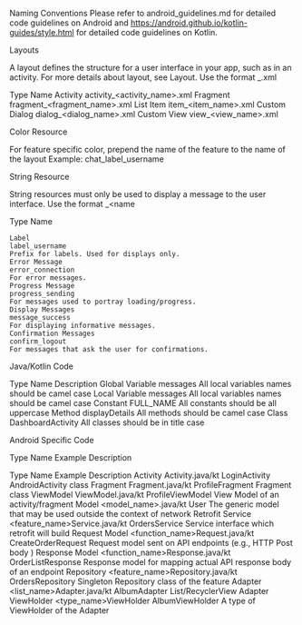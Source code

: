 ﻿Naming Conventions
Please refer to android_guidelines.md for detailed code guidelines on Android and https://android.github.io/kotlin-guides/style.html for detailed code guidelines on Kotlin.

Layouts


A layout defines the structure for a user interface in your app, such as in an activity. For more details about layout, see Layout. Use the format <type>_<name>.xml 




Type
	Name
	Activity
	activity_<activity_name>.xml
	Fragment
	fragment_<fragment_name>.xml
	List Item
	item_<item_name>.xml
	Custom Dialog
	dialog_<dialog_name>.xml
	Custom View
	view_<view_name>.xml
	





Color Resource


For feature specific color, prepend the name of the feature to the name of the layout
Example: chat_label_username




String Resource


String resources must only be used to display a message to the user interface. Use the format <type>_<name


Type
	Name
	

	Label
	label_username
	Prefix for labels. Used for displays only.
	Error Message
	error_connection
	For error messages.
	Progress Message
	progress_sending
	For messages used to portray loading/progress.
	Display Messages
	message_success
	For displaying informative messages.
	Confirmation Messages
	confirm_logout
	For messages that ask the user for confirmations.
	



Java/Kotlin Code


Type
	Name
	Description
	Global Variable
	messages
	All local variables names should be camel case
	Local Variable
	messages
	All local variables names should be camel case
	Constant
	FULL_NAME
	All constants should be all uppercase
	Method
	displayDetails
	All methods should be camel case
	Class
	DashboardActivity
	All classes should be in title case
	



Android Specific Code


Type
	Name
	Example
	Description
	

Type
	Name
	Example
	Description
	Activity
	<name>Activity.java/kt
	LoginActivity
	AndroidActivity class
	Fragment
	<name>Fragment.java/kt
	ProfileFragment
	Fragment class
	ViewModel
	<activity or fragment name>ViewModel.java/kt
	ProfileViewModel
	View Model of an activity/fragment
	Model
	<model_name>.java/kt
	User
	The generic model that may be used outside the context of network
	Retrofit Service
	<feature_name>Service.java/kt
	OrdersService
	Service interface which retrofit will build
	Request Model
	<function_name>Request.java/kt
	CreateOrderRequest
	Request model sent on API endpoints (e.g., HTTP Post body )
	Response Model
	<function_name>Response.java/kt
	OrderListResponse
	Response model for mapping actual API response body of an endpoint
	Repository
	<feature_name>Repository.java/kt
	OrdersRepository
	Singleton Repository class of the feature
	Adapter
	<list_name>Adapter.java/kt
	AlbumAdapter
	List/RecyclerView Adapter
	ViewHolder
	<type_name>ViewHolder
	AlbumViewHolder
	A type of ViewHolder of the Adapter